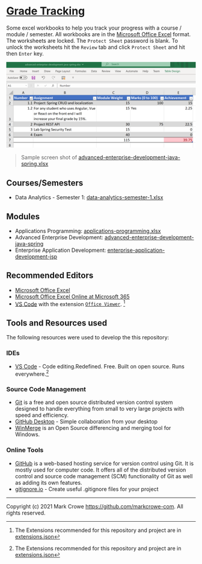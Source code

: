 
# [Grade Tracking](https://github.com/markcrowe-com/grade-tracking)

Some excel workbooks to help you track your progress with a course / module / semester. All workbooks are in the [Microsoft Office Excel](https://www.microsoft.com/microsoft-365/) format. The worksheets are locked. The `Protect Sheet` password is blank. To unlock the worksheets hit the `Review` tab and click `Protect Sheet` and hit then `Enter` key.

![Sample](docs/images/2023-04Apr-26-readme-screenshot-sample.png.png)

> Sample screen shot of [advanced-enterprise-development-java-spring.xlsx](./modules/advanced-enterprise-development-java-spring.xlsx)

## Courses/Semesters

- Data Analytics - Semester 1: [data-analytics-semester-1.xlsx](./courses/data-analytics-semester-1.xlsx)

## Modules

- Applications Programming: [applications-programming.xlsx](./modules/applications-programming.xlsx)
- Advanced Enterprise Development: [advanced-enterprise-development-java-spring](./modules/advanced-enterprise-development-java-spring.xlsx)
- Enterprise Application Development: [enterprise-application-development-jsp](./modules/enterprise-application-development-jsp.xlsx)

## Recommended Editors

- [Microsoft Office Excel](https://www.microsoft.com/microsoft-365/)
- [Microsoft Office Excel Online at Microsoft 365](https://www.office.com/launch/excel)
- [VS Code](https://code.visualstudio.com/) with the extension [`Office Viewer`](https://marketplace.visualstudio.com/items?itemName=cweijan.vscode-office). [^vs-code]

## Tools and Resources used

The following resources were used to develop the this repository:

### IDEs

- [VS Code](https://code.visualstudio.com/) - Code editing.Redefined. Free. Built on open source. Runs everywhere.[^vs-code]

[^vs-code]: The Extensions recommended for this repository and project are in [extensions.json](./.vscode/extensions.json)

### Source Code Management

- [Git](https://git-scm.com/) is a free and open source distributed version control system designed to handle everything from small to very large projects with speed and efficiency.
- [GitHub Desktop](https://desktop.github.com/) - Simple collaboration from your desktop
- [WinMerge](https://winmerge.org/) is an Open Source differencing and merging tool for Windows.

### Online Tools

- [GitHub](https://www.github.com) is a web-based hosting service for version control using Git. It is mostly used for computer code. It offers all of the distributed version control and source code management (SCM) functionality of Git as well as adding its own features.
- [gitignore.io](https://www.toptal.com/developers/gitignore) - Create useful .gitignore files for your project

---
Copyright (c) 2021 Mark Crowe <https://github.com/markcrowe-com>. All rights reserved.
